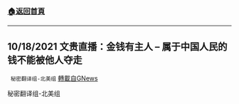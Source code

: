 ###  [:house:返回首頁](https://github.com/ourhimalayas/txt)
---


## 10/18/2021 文贵直播：金钱有主人 &#8211; 属于中国人民的钱不能被他人夺走
` 秘密翻译组-北美组` [轉載自GNews](https://gnews.org/zh-hans/1604569/)

秘密翻译组-北美组
